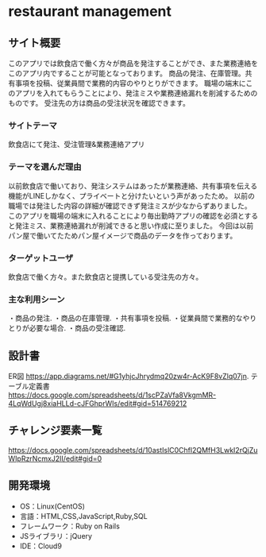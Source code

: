 # restaurant management

## サイト概要
このアプリでは飲食店で働く方々が商品を発注することができ、また業務連絡をこのアプリ内ですることが可能となっております。
商品の発注、在庫管理。共有事項を投稿、従業員間で業務的内容のやりとりができます。
職場の端末にこのアプリを入れてもらうことにより、発注ミスや業務連絡漏れを削減するためのものです。
受注先の方は商品の受注状況を確認できます。

### サイトテーマ
飲食店にて発注、受注管理&業務連絡アプリ

### テーマを選んだ理由
以前飲食店で働いており、発注システムはあったが業務連絡、共有事項を伝える機能がLINEしかなく、プライベートと分けたいという声があったため。
以前の職場では発注した内容の詳細が確認できず発注ミスが少なからずありました。
このアプリを職場の端末に入れることにより毎出勤時アプリの確認を必須とすると発注ミス、業務連絡漏れが削減できると思い作成に至りました。
今回は以前パン屋で働いてたためパン屋イメージで商品のデータを作っております。

### ターゲットユーザ
飲食店で働く方々。また飲食店と提携している受注先の方々。

### 主な利用シーン
・商品の発注.
・商品の在庫管理.
・共有事項を投稿.
・従業員間で業務的なやりとりが必要な場合.
・商品の受注確認.

## 設計書
ER図 https://app.diagrams.net/#G1yhjcJhrydmq20zw4r-AcK9F8vZlq07jn.
テーブル定義書 https://docs.google.com/spreadsheets/d/1scPZaVfa8VkgmMR-4LqWdUgj8xiaHLLd-cJFGhprWIs/edit#gid=514769212

## チャレンジ要素一覧
https://docs.google.com/spreadsheets/d/10astIslC0Chfl2QMfH3LwkI2rQjZuWIpRzrNcmxJ2II/edit#gid=0

## 開発環境
- OS：Linux(CentOS)
- 言語：HTML,CSS,JavaScript,Ruby,SQL
- フレームワーク：Ruby on Rails
- JSライブラリ：jQuery
- IDE：Cloud9